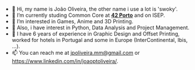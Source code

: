 - 👋 Hi, my name is João Oliveira, the other name i use a lot is 'swoky'.
- 🌱 I’m currently studing Common Core at [**42 Porto**](https://www.42porto.com) and on ISEP.
- 👀 I’m interested in Games, Anime and 3D Printing.
- 🌱 Also, i have interest in Python, Data Analysis and Project Management.
- 💞️ I have 6 years of experience in Graphic Design and Offset Printing, worked for hotels in Portugal and some in Europe (InterContinental, Ibis, ...).
- 📫 You can reach me at jpoliveira.mm@gmail.com or https://www.linkedin.com/in/joaoptoliveira/.

<!---
swokyisalreadytaken/swokyisalreadytaken is a ✨ special ✨ repository because its `README.md` (this file) appears on your GitHub profile.
You can click the Preview link to take a look at your changes.
--->
